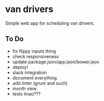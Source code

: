 # van drivers
Simple web app for scheduling van drivers.

## To Do
- fix flippy inputs thing
- check responsiveness
- update package.json/app.json/bower.json
- deploy!
- slack integration
- document everything
- add linter (grunt and such)
- month view
- tests lmao???
